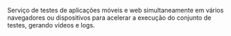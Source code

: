 Serviço de testes de aplicações móveis e web simultaneamente em vários navegadores ou dispositivos para acelerar a execução do conjunto de testes, gerando vídeos e logs.